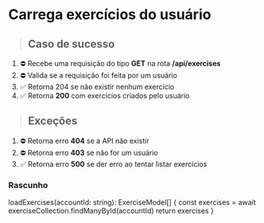 # Carrega exercícios do usuário

> ## Caso de sucesso

1. ⛔ Recebe uma requisição do tipo **GET** na rota **/api/exercises**
2. ⛔ Valida se a requisição foi feita por um usuário
3. ✅ Retorna 204 se não existir nenhum exercício
4. ✅ Retorna **200** com exercícios criados pelo usuário


> ## Exceções

1. ⛔ Retorna erro **404** se a API não existir
2. ⛔ Retorna erro **403** se não for um usuário
3. ✅ Retorna erro **500** se der erro ao tentar listar exercícios

### Rascunho

loadExercises(accountId: string): ExerciseModel[] {
  const exercises = await exerciseCollection.findManyById(accountId)
  return exercises
}
